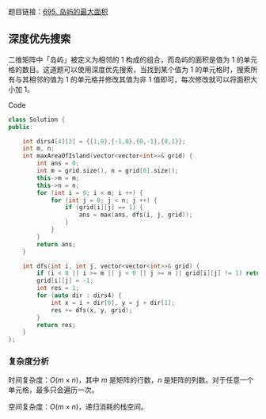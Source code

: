 题目链接：[695. 岛屿的最大面积](https://leetcode.cn/problems/max-area-of-island/)

## 深度优先搜索

二维矩阵中「岛屿」被定义为相邻的 $1$ 构成的组合，而岛屿的面积是值为 $1$ 的单元格的数目。这道题可以使用深度优先搜索，当找到某个值为 $1$ 的单元格时，搜索所有与其相邻的值为 $1$ 的单元格并修改其值为非 $1$ 值即可，每次修改就可以将面积大小加 $1$。

Code

```c++
class Solution {
public:

    int dirs4[4][2] = {{1,0},{-1,0},{0,-1},{0,1}};
    int m, n;
    int maxAreaOfIsland(vector<vector<int>>& grid) {
        int ans = 0;
        int m = grid.size(), n = grid[0].size();
        this->m = m;
        this->n = n;
        for (int i = 0; i < m; i ++) {
            for (int j = 0; j < n; j ++) {
                if (grid[i][j] == 1) {
                    ans = max(ans, dfs(i, j, grid));
                }
            }
        }
        return ans;
    }

    int dfs(int i, int j, vector<vector<int>>& grid) {
        if (i < 0 || i >= m || j < 0 || j >= n || grid[i][j] != 1) return 0;
        grid[i][j] = -1;
        int res = 1;
        for (auto dir : dirs4) {
            int x = i + dir[0], y = j + dir[1];
            res += dfs(x, y, grid);
        }
        return res;
    }
};
```

### 复杂度分析

时间复杂度：$O(m \times n)$，其中 $m$ 是矩阵的行数，$n$ 是矩阵的列数。对于任意一个单元格，最多只会遍历一次。

空间复杂度：$O(m \times n)$，递归消耗的栈空间。

